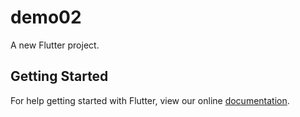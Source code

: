 # demo02

A new Flutter project.

## Getting Started

For help getting started with Flutter, view our online
[documentation](http://flutter.io/).

